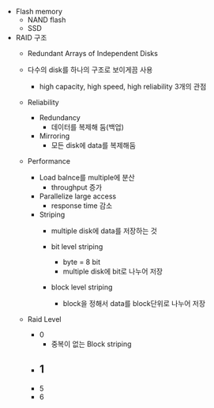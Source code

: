 - Flash memory
	- NAND flash
	- SSD
- RAID 구조
	- Redundant Arrays of Independent Disks
	- 다수의 disk를 하나의 구조로 보이게끔 사용
		- high capacity, high speed, high reliability 3개의 관점
	
	- Reliability
		- Redundancy
			- 데이터를 복제해 둠(백업)
		- Mirroring
			- 모든 disk에 data를 복제해둠
	- Performance
		- Load balnce를 multiple에 분산
			- throughput 증가
		- Parallelize large access
			- response time 감소
		- Striping
			- multiple disk에 data를 저장하는 것

			- bit level striping
				- byte = 8 bit
				- multiple disk에 bit로 나누어 저장
			- block level striping
				- block을 정해서 data를 block단위로 나누어 저장
	- Raid Level
		- 0
			- 중복이 없는 Block striping
		- 1
			- 
		- 5
		- 6